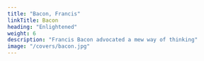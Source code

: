 ```yaml
---
title: "Bacon, Francis"
linkTitle: Bacon
heading: "Enlightened"
weight: 6
description: "Francis Bacon advocated a mew way of thinking"
image: "/covers/bacon.jpg"
---
```

